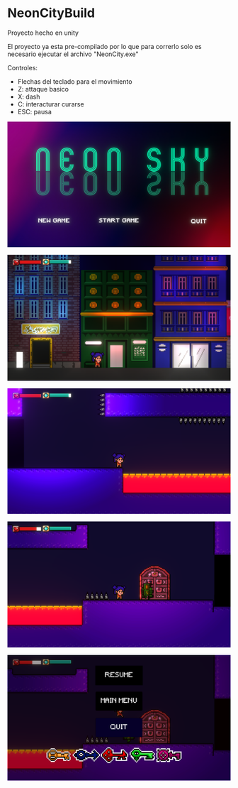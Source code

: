 # NeonCityBuild

Proyecto hecho en unity 

El proyecto ya esta pre-compilado por lo que para correrlo solo es necesario ejecutar el archivo "NeonCity.exe"

Controles:
- Flechas del teclado para el movimiento 
- Z: attaque basico 
- X: dash 
- C: interacturar curarse
- ESC: pausa

![titleScreen](https://github.com/challardo/NeonCityBuild/blob/main/screenshots/Screenshot%20(10).png)

![mainScene](https://github.com/challardo/NeonCityBuild/blob/main/screenshots/Screenshot%20(8).png)

![area1](https://github.com/challardo/NeonCityBuild/blob/main/screenshots/Screenshot%20(7).png)

![area2](https://github.com/challardo/NeonCityBuild/blob/main/screenshots/Screenshot%20(11).png)

![pauseMenu](https://github.com/challardo/NeonCityBuild/blob/main/screenshots/Screenshot%20(12).png)
